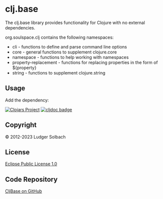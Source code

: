 clj.base
========
The clj.base library provides functionality for Clojure with no external dependencies.

org.soulspace.clj contains the following namespaces:
* cli - functions to define and parse command line options
* core - general functions to supplement clojure.core
* namespace - functions to help working with namespaces
* property-replacement - functions for replacing properties in the form of ${property}
* string - functions to supplement clojure.string

Usage
-----
Add the dependency: 

[![Clojars Project](https://img.shields.io/clojars/v/org.soulspace.clj/clj.base.svg)](https://clojars.org/org.soulspace.clj/clj.base)
[![cljdoc badge](https://cljdoc.org/badge/org.soulspace.clj/clj.base)](https://cljdoc.org/d/org.soulspace.clj/clj.base)

Copyright
---------
© 2012-2023 Ludger Solbach

License
-------
[Eclipse Public License 1.0](http://www.eclipse.org/legal/epl-v10.html)

Code Repository
---------------
[CljBase on GitHub](https://github.com/soulspace-org/clj.base)
